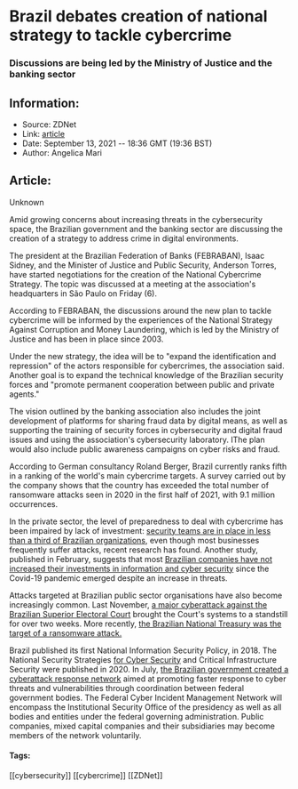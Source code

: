 # Brazil debates creation of national strategy to tackle cybercrime
### Discussions are being led by the Ministry of Justice and the banking sector

## Information:
+ Source: ZDNet
+ Link: [article](https://www.zdnet.com/article/brazil-debates-creation-of-national-strategy-to-tackle-cybercrime/)
+ Date: September 13, 2021 -- 18:36 GMT (19:36 BST)
+ Author: Angelica Mari


## Article:
Unknown

Amid growing concerns about increasing threats in the cybersecurity space, the Brazilian government and the banking sector are discussing the creation of a strategy to address crime in digital environments. 

The president at the Brazilian Federation of Banks (FEBRABAN), Isaac Sidney, and the Minister of Justice and Public Security, Anderson Torres, have started negotiations for the creation of the National Cybercrime Strategy. The topic was discussed at a meeting at the association's headquarters in São Paulo on Friday (6). 

According to FEBRABAN, the discussions around the new plan to tackle cybercrime will be informed by the experiences of the National Strategy Against Corruption and Money Laundering, which is led by the Ministry of Justice and has been in place since 2003.

Under the new strategy, the idea will be to "expand the identification and repression" of the actors responsible for cybercrimes, the association said. Another goal is to expand the technical knowledge of the Brazilian security forces and "promote permanent cooperation between public and private agents."

The vision outlined by the banking association also includes the joint development of platforms for sharing fraud data by digital means, as well as supporting the training of security forces in cybersecurity and digital fraud issues and using the association's cybersecurity laboratory. IThe plan would also include public awareness campaigns on cyber risks and fraud.


According to German consultancy Roland Berger, Brazil currently ranks fifth in a ranking of the world's main cybercrime targets. A survey carried out by the company shows that the country has exceeded the total number of ransomware attacks seen in 2020 in the first half of 2021, with 9.1 million occurrences. 

In the private sector, the level of preparedness to deal with cybercrime has been impaired by lack of investment: [security teams are in place in less than a third of Brazilian organizations](https://www.zdnet.com/article/most-brazilian-companies-lack-cybersecurity-teams/), even though most businesses frequently suffer attacks, recent research has found. Another study, published in February, suggests that most [Brazilian companies have not increased their investments in information and cyber security](https://www.zdnet.com/article/brazilian-firms-fail-to-increase-security-spend-through-covid-19/) since the Covid-19 pandemic emerged despite an increase in threats.






Attacks targeted at Brazilian public sector organisations have also become increasingly common. Last November, [a major cyberattack against the Brazilian Superior Electoral Court](https://www.zdnet.com/article/brazilian-superior-electoral-court-hit-by-major-cyberattack/) brought the Court's systems to a standstill for over two weeks. More recently, [the Brazilian National Treasury was the target of a ransomware attack.](https://www.zdnet.com/article/brazilian-national-treasury-hit-with-ransomware-attack/)

Brazil published its first National Information Security Policy, in 2018. The National Security Strategies [for Cyber Security](https://www.zdnet.com/article/brazil-launches-cybersecurity-strategy/) and Critical Infrastructure Security were published in 2020. In July, [the Brazilian government created a cyberattack response network](https://www.zdnet.com/article/brazil-creates-cyberattack-response-network/) aimed at promoting faster response to cyber threats and vulnerabilities through coordination between federal government bodies. The Federal Cyber Incident Management Network will encompass the Institutional Security Office of the presidency as well as all bodies and entities under the federal governing administration. Public companies, mixed capital companies and their subsidiaries may become members of the network voluntarily. 





#### Tags:
[[cybersecurity]] [[cybercrime]] [[ZDNet]]
